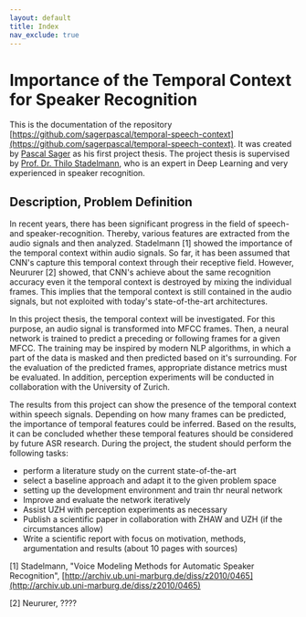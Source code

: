 ```yaml
---
layout: default
title: Index
nav_exclude: true
---
```


# Importance of the Temporal Context for Speaker Recognition
This is the documentation of the repository [https://github.com/sagerpascal/temporal-speech-context](https://github.com/sagerpascal/temporal-speech-context).
It was created by [Pascal Sager](https://sagerpascal.github.io) as his first project thesis. The project thesis is
supervised by [Prof. Dr. Thilo Stadelmann](https://stdm.github.io), who is an expert in Deep Learning and very experienced in speaker recognition.


## Description, Problem Definition
In recent years, there has been significant progress in the field of speech- and speaker-recognition. Thereby, various features 
are extracted from the audio signals and then analyzed. Stadelmann [1] showed the importance of the temporal context 
within audio signals. So far, it has been assumed that CNN's capture this temporal context through their receptive 
field. However, Neururer [2] showed, that CNN's achieve about the same recognition accuracy even it the temporal context 
is destroyed by mixing the individual frames. This implies that the temporal context is still contained in the audio signals, 
but not exploited with today's state-of-the-art architectures.

In this project thesis, the temporal context will be investigated. For this purpose, an audio signal is transformed into 
MFCC frames. Then, a neural network is trained to predict a preceding or following frames for a given MFCC.
The training may be inspired by modern NLP algorithms, in which a part of the data is masked and then predicted based on 
it's surrounding. For the evaluation of the predicted frames, appropriate distance metrics must be evaluated. In 
addition, perception experiments will be conducted in collaboration with the University of Zurich.

The results from this project can show the presence of the temporal context within speech signals. Depending on how many 
frames can be predicted, the importance of temporal features could be inferred. Based on the results, 
it can be concluded whether these temporal features should be considered by future ASR research.
During the project, the student should perform the following tasks:

- perform a literature study on the current state-of-the-art
- select a baseline approach and adapt it to the given problem space
- setting up the development environment and train thr neural network
- Improve and evaluate the network iteratively
- Assist UZH with perception experiments as necessary
- Publish a scientific paper in collaboration with ZHAW and UZH (if the circumstances allow)
- Write a scientific report with focus on motivation, methods, argumentation and results (about 10 pages with sources)


[1] Stadelmann, "Voice Modeling Methods for Automatic Speaker Recognition", [http://archiv.ub.uni-marburg.de/diss/z2010/0465](http://archiv.ub.uni-marburg.de/diss/z2010/0465)

[2] Neururer, ????


